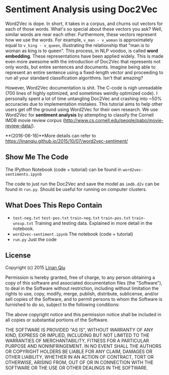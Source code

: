 
# Sentiment Analysis using Doc2Vec

Word2Vec is dope. In short, it takes in a corpus, and churns out vectors for each of those words. What's so special about these vectors you ask? Well, similar words are near each other. Furthermore, these vectors represent how we use the words. For example, `v_man - v_woman` is approximately equal to `v_king - v_queen`, illustrating the relationship that "man is to woman as king is to queen". This process, in NLP voodoo, is called **word embedding**. These representations have been applied widely. This is made even more awesome with the introduction of Doc2Vec that represents not only words, but entire sentences and documents. Imagine being able to represent an entire sentence using a fixed-length vector and proceeding to run all your standard classification algorithms. Isn't that amazing?

However, Word2Vec documentation is shit. The C-code is nigh unreadable (700 lines of highly optimized, and sometimes weirdly optimized code). I personally spent a lot of time untangling Doc2Vec and crashing into ~50% accuracies due to implementation mistakes. This tutorial aims to help other users get off the ground using Word2Vec for their own research. We use Word2Vec for **sentiment analysis** by attempting to classify the Cornell IMDB movie review corpus (http://www.cs.cornell.edu/people/pabo/movie-review-data/).

**(2016-06-16)**More details can refer to https://linanqiu.github.io/2015/10/07/word2vec-sentiment/

## Show Me The Code

The IPython Notebook (code + tutorial) can be found in `word2vec-sentiments.ipynb`

The code to just run the Doc2Vec and save the model as `imdb.d2v` can be found in `run.py`. Should be useful for running on computer clusters.

## What Does This Repo Contain

- `test-neg.txt` `test-pos.txt` `train-neg.txt` `train-pos.txt` `train-unsup.txt` Training and testing data. Explained in more detail in the notebook.
- `word2vec-sentiment.ipynb` The notebook (code + tutorial)
- `run.py` Just the code

## License

Copyright (c) 2015 [Linan Qiu](https://github.com/linanqiu)

Permission is hereby granted, free of charge, to any person obtaining a copy of this software and associated documentation files (the "Software"), to deal in the Software without restriction, including without limitation the rights to use, copy, modify, merge, publish, distribute, sublicense, and/or sell copies of the Software, and to permit persons to whom the Software is furnished to do so, subject to the following conditions:

The above copyright notice and this permission notice shall be included in all copies or substantial portions of the Software.

THE SOFTWARE IS PROVIDED "AS IS", WITHOUT WARRANTY OF ANY KIND, EXPRESS OR IMPLIED, INCLUDING BUT NOT LIMITED TO THE WARRANTIES OF MERCHANTABILITY, FITNESS FOR A PARTICULAR PURPOSE AND NONINFRINGEMENT. IN NO EVENT SHALL THE AUTHORS OR COPYRIGHT HOLDERS BE LIABLE FOR ANY CLAIM, DAMAGES OR OTHER LIABILITY, WHETHER IN AN ACTION OF CONTRACT, TORT OR OTHERWISE, ARISING FROM, OUT OF OR IN CONNECTION WITH THE SOFTWARE OR THE USE OR OTHER DEALINGS IN THE SOFTWARE.
